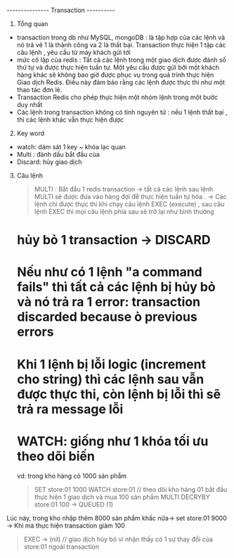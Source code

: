 --------------- Transaction ----------

1. Tổng quan

- transaction trong db như MySQL, mongoDB : là tập hợp của các lệnh và nó trả vê 1 là thành công va 2 là thất bại. Transaction thực hiện 1 tập các câu lệnh , yêu cầu từ máy khách gửi tới
- mức cô lập của redis : Tất cả các lệnh trong một giao dịch được đánh số thứ tự và được thực hiện tuần tự. Một yêu cầu được gửi bởi một khách hàng khác sẽ không bao giờ được phục vụ trong quá trình thực hiện Giao dịch Redis. Điều này đảm bảo rằng các lệnh được thực thi như một thao tác đơn lẻ.
- Transaction Redis cho phép thực hiện một nhóm lệnh trong một bước duy nhất
- Các lệnh trong transaction không có tính nguyên tử : nếu 1 lệnh thất bại , thì các lệnh khác vẫn thực hiện được

2. Key word

- watch: dám sát 1 key ~ khóa lạc quan
- Multi : đánh dấu bắt đầu của
- Discard: hủy giao dịch

3. Câu lệnh

   > MULTI : Bắt đầu 1 redis transaction
   > -> tất cả các lệnh sau lệnh MULTI sẽ được đưa vào hàng đợi để thực hiện tuần tự hóa .
   > -> Các lệnh chỉ được thực thi khi chạy câu lệnh EXEC (execute) , sau câu lệnh EXEC thì mọi câu lệnh phía sau sẽ trở lại như bình thường

   # hủy bỏ 1 transaction -> DISCARD

   # Nếu như có 1 lệnh "a command fails" thì tất cả các lệnh bị hủy bỏ và nó trả ra 1 error: transaction discarded because ò previous errors

   # Khi 1 lệnh bị lỗi logic (increment cho string) thì các lệnh sau vẫn được thực thi, còn lệnh bị lỗi thì sẽ trả ra message lỗi

   # WATCH: giống như 1 khóa tối ưu theo dõi biến

   vd: trong kho hàng có 1000 sản phẩm

   > SET store:01 1000
   > WATCH store:01 // theo dõi kho hàng 01
   > bắt đầu thực hiện 1 giao dịch và mua 100 sản phẩm
   > MULTI
   > DECRYBY store:01 100 -> QUEUED (1)

Lúc này, trong kho nhập thêm 8000 sản phẩm khấc nữa-> set store:01 9000
-> Khi mà thực hiện transaction giảm 100

> EXEC -> (nil) // giao dịch hủy bỏ vì nhận thấy có 1 sự thay đổi của store:01 ngoài transaction
